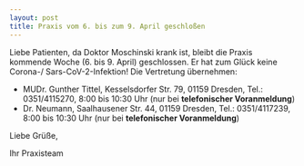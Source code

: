 ```yaml
---
layout: post
title: Praxis vom 6. bis zum 9. April geschloßen
---
```


Liebe Patienten,
da Doktor Moschinski krank ist, bleibt die Praxis kommende Woche (6. bis 9. April) geschlossen. Er hat zum Glück keine Corona-/ Sars-CoV-2-Infektion!
Die Vertretung übernehmen:
* MUDr. Gunther Tittel, Kesselsdorfer Str. 79, 01159 Dresden, Tel.: 0351/4115270, 8:00 bis 10:30 Uhr (nur bei __telefonischer Voranmeldung__)
* Dr. Neumann, Saalhausener Str. 44, 01159 Dresden, Tel.: 0351/4117239, 8:00 bis 10:30 Uhr (nur bei __telefonischer Voranmeldung__)

Liebe Grüße,
<p/>
Ihr Praxisteam
<p/>
